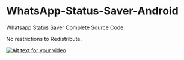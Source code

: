 # WhatsApp-Status-Saver-Android
Whatsapp Status Saver Complete Source Code.

No restrictions to Redistribute.

[![Alt text for your video](https://img.youtube.com/vi/okA9cI1pENAD/0.jpg)](http://www.youtube.com/watch?v=okA9cI1pENA)
